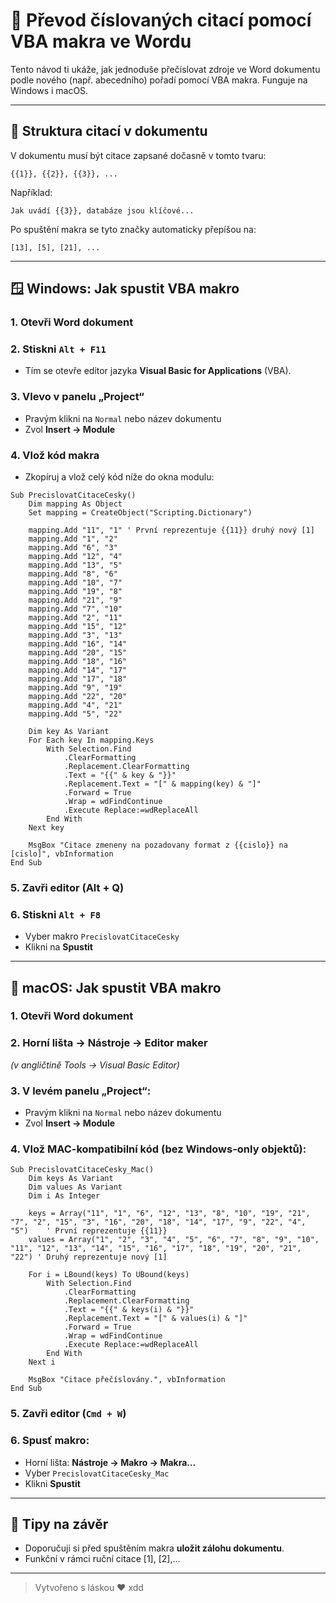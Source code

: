 # 🔄 Převod číslovaných citací pomocí VBA makra ve Wordu

Tento návod ti ukáže, jak jednoduše přečíslovat zdroje ve Word dokumentu podle nového (např. abecedního) pořadí pomocí VBA makra. Funguje na Windows i macOS.

---

## 📁 Struktura citací v dokumentu

V dokumentu musí být citace zapsané dočasně v tomto tvaru:

```text
{{1}}, {{2}}, {{3}}, ...
```

Například:
```text
Jak uvádí {{3}}, databáze jsou klíčové...
```

Po spuštění makra se tyto značky automaticky přepíšou na:

```text
[13], [5], [21], ...
```

---

## 🪟 Windows: Jak spustit VBA makro

### 1. Otevři Word dokument

### 2. Stiskni `Alt + F11`
- Tím se otevře editor jazyka **Visual Basic for Applications** (VBA).

### 3. Vlevo v panelu „Project“
- Pravým klikni na `Normal` nebo název dokumentu
- Zvol **Insert → Module**

### 4. Vlož kód makra
- Zkopíruj a vlož celý kód níže do okna modulu:

```vba
Sub PrecislovatCitaceCesky()
    Dim mapping As Object
    Set mapping = CreateObject("Scripting.Dictionary")

    mapping.Add "11", "1" ' První reprezentuje {{11}} druhý nový [1]
    mapping.Add "1", "2"
    mapping.Add "6", "3"
    mapping.Add "12", "4"
    mapping.Add "13", "5"
    mapping.Add "8", "6"
    mapping.Add "10", "7"
    mapping.Add "19", "8"
    mapping.Add "21", "9"
    mapping.Add "7", "10"
    mapping.Add "2", "11"
    mapping.Add "15", "12"
    mapping.Add "3", "13"
    mapping.Add "16", "14"
    mapping.Add "20", "15"
    mapping.Add "18", "16"
    mapping.Add "14", "17"
    mapping.Add "17", "18"
    mapping.Add "9", "19"
    mapping.Add "22", "20"
    mapping.Add "4", "21"
    mapping.Add "5", "22"

    Dim key As Variant
    For Each key In mapping.Keys
        With Selection.Find
            .ClearFormatting
            .Replacement.ClearFormatting
            .Text = "{{" & key & "}}"
            .Replacement.Text = "[" & mapping(key) & "]"
            .Forward = True
            .Wrap = wdFindContinue
            .Execute Replace:=wdReplaceAll
        End With
    Next key

    MsgBox "Citace zmeneny na pozadovany format z {{cislo}} na [cislo]", vbInformation
End Sub
```

### 5. Zavři editor (Alt + Q)

### 6. Stiskni `Alt + F8`
- Vyber makro `PrecislovatCitaceCesky`
- Klikni na **Spustit**

---

## 🍎 macOS: Jak spustit VBA makro

### 1. Otevři Word dokument

### 2. Horní lišta → **Nástroje → Editor maker**  
_(v angličtině Tools → Visual Basic Editor)_

### 3. V levém panelu „Project“:
- Pravým klikni na `Normal` nebo název dokumentu
- Zvol **Insert → Module**

### 4. Vlož MAC-kompatibilní kód (bez Windows-only objektů):

```vba
Sub PrecislovatCitaceCesky_Mac()
    Dim keys As Variant
    Dim values As Variant
    Dim i As Integer

    keys = Array("11", "1", "6", "12", "13", "8", "10", "19", "21", "7", "2", "15", "3", "16", "20", "18", "14", "17", "9", "22", "4", "5")    ' První reprezentuje {{11}}
    values = Array("1", "2", "3", "4", "5", "6", "7", "8", "9", "10", "11", "12", "13", "14", "15", "16", "17", "18", "19", "20", "21", "22") ' Druhý reprezentuje nový [1]

    For i = LBound(keys) To UBound(keys)
        With Selection.Find
            .ClearFormatting
            .Replacement.ClearFormatting
            .Text = "{{" & keys(i) & "}}"
            .Replacement.Text = "[" & values(i) & "]"
            .Forward = True
            .Wrap = wdFindContinue
            .Execute Replace:=wdReplaceAll
        End With
    Next i

    MsgBox "Citace přečíslovány.", vbInformation
End Sub
```

### 5. Zavři editor (`Cmd + W`)

### 6. Spusť makro:
- Horní lišta: **Nástroje → Makro → Makra…**
- Vyber `PrecislovatCitaceCesky_Mac`
- Klikni **Spustit**

---

## 🧼 Tipy na závěr

- Doporučuji si před spuštěním makra **uložit zálohu dokumentu**.
- Funkční v rámci ruční citace [1], [2],...

---

> Vytvořeno s láskou ♥️ xdd

